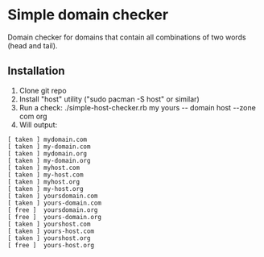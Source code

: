 Simple domain checker
=====================

Domain checker for domains that contain all combinations of two words (head and
tail).

Installation
------------

1. Clone git repo
2. Install "host" utility ("sudo pacman -S host" or similar)
3. Run a check: ./simple-host-checker.rb my yours -- domain host --zone com org
4. Will output:

```
[ taken ] mydomain.com
[ taken ] my-domain.com
[ taken ] mydomain.org
[ taken ] my-domain.org
[ taken ] myhost.com
[ taken ] my-host.com
[ taken ] myhost.org
[ taken ] my-host.org
[ taken ] yoursdomain.com
[ taken ] yours-domain.com
[ free ]  yoursdomain.org
[ free ]  yours-domain.org
[ taken ] yourshost.com
[ taken ] yours-host.com
[ taken ] yourshost.org
[ free ]  yours-host.org
```
